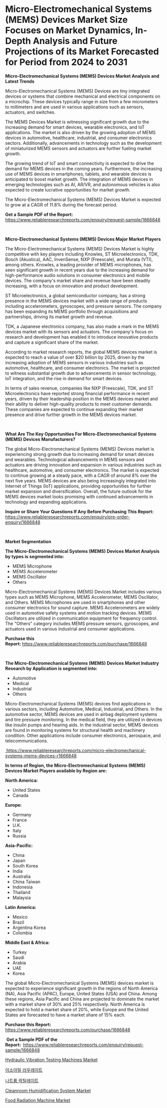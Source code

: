 <p><h1>Micro-Electromechanical Systems (MEMS) Devices Market Size Focuses on Market Dynamics, In-Depth Analysis and Future Projections of its Market Forecasted for Period from 2024 to 2031</h1></p><p><strong>Micro-Electromechanical Systems (MEMS) Devices Market Analysis and Latest Trends</strong></p>
<p><p>Micro-Electromechanical Systems (MEMS) Devices are tiny integrated devices or systems that combine mechanical and electrical components on a microchip. These devices typically range in size from a few micrometers to millimeters and are used in various applications such as sensors, actuators, and switches.</p><p>The MEMS Devices Market is witnessing significant growth due to the increasing demand for smart devices, wearable electronics, and IoT applications. The market is also driven by the growing adoption of MEMS devices in automotive, healthcare, industrial, and consumer electronics sectors. Additionally, advancements in technology such as the development of miniaturized MEMS sensors and actuators are further fueling market growth.</p><p>The growing trend of IoT and smart connectivity is expected to drive the demand for MEMS devices in the coming years. Furthermore, the increasing use of MEMS devices in smartphones, tablets, and wearable devices is anticipated to boost market growth. The integration of MEMS devices in emerging technologies such as AI, AR/VR, and autonomous vehicles is also expected to create lucrative opportunities for market growth.</p><p>The Micro-Electromechanical Systems (MEMS) Devices Market is expected to grow at a CAGR of 11.8% during the forecast period.</p></p>
<p><strong>Get a Sample PDF of the Report:&nbsp;</strong> <a href="https://www.reliableresearchreports.com/enquiry/request-sample/1666848">https://www.reliableresearchreports.com/enquiry/request-sample/1666848</a></p>
<p>&nbsp;</p>
<p><strong>Micro-Electromechanical Systems (MEMS) Devices Major Market Players</strong></p>
<p><p>The Micro-Electromechanical Systems (MEMS) Devices Market is highly competitive with key players including Knowles, ST Microelectronics, TDK, Bosch (Akustica), AAC, InvenSense, NXP (Freescale), and Murata (VTI), among others. Knowles, a leading provider of MEMS microphones, has seen significant growth in recent years due to the increasing demand for high-performance audio solutions in consumer electronics and mobile devices. The company's market share and revenue have been steadily increasing, with a focus on innovation and product development.</p><p>ST Microelectronics, a global semiconductor company, has a strong presence in the MEMS devices market with a wide range of products including accelerometers, gyroscopes, and pressure sensors. The company has been expanding its MEMS portfolio through acquisitions and partnerships, driving its market growth and revenue.</p><p>TDK, a Japanese electronics company, has also made a mark in the MEMS devices market with its sensors and actuators. The company's focus on research and development has enabled it to introduce innovative products and capture a significant share of the market.</p><p>According to market research reports, the global MEMS devices market is expected to reach a value of over $20 billion by 2025, driven by the increasing adoption of MEMS sensors in various industries such as automotive, healthcare, and consumer electronics. The market is projected to witness substantial growth due to advancements in sensor technology, IoT integration, and the rise in demand for smart devices.</p><p>In terms of sales revenue, companies like NXP (Freescale), TDK, and ST Microelectronics have reported strong financial performance in recent years, driven by their leadership position in the MEMS devices market and their ability to deliver high-quality products to meet customer demands. These companies are expected to continue expanding their market presence and drive further growth in the MEMS devices market.</p></p>
<p>&nbsp;</p>
<p><strong>What Are The Key Opportunities For Micro-Electromechanical Systems (MEMS) Devices Manufacturers?</strong></p>
<p><p>The global Micro-Electromechanical Systems (MEMS) Devices market is experiencing strong growth due to increasing demand for smart devices and wearables. Technological advancements in MEMS sensors and actuators are driving innovation and expansion in various industries such as healthcare, automotive, and consumer electronics. The market is expected to continue growing at a steady pace, with a CAGR of around 8% over the next five years. MEMS devices are also being increasingly integrated into Internet of Things (IoT) applications, providing opportunities for further market expansion and diversification. Overall, the future outlook for the MEMS devices market looks promising with continued advancements in technology and expanding applications.</p></p>
<p><strong>Inquire or Share Your Questions If Any Before Purchasing This Report:</strong> <a href="https://www.reliableresearchreports.com/enquiry/pre-order-enquiry/1666848">https://www.reliableresearchreports.com/enquiry/pre-order-enquiry/1666848</a></p>
<p>&nbsp;</p>
<p><strong>Market Segmentation</strong></p>
<p><strong>The Micro-Electromechanical Systems (MEMS) Devices Market Analysis by types is segmented into:</strong></p>
<p><ul><li>MEMS Microphone</li><li>MEMS Accelerometer</li><li>MEMS Oscillator</li><li>Others</li></ul></p>
<p><p>Micro-Electromechanical Systems (MEMS) Devices Market includes various types such as MEMS Microphone, MEMS Accelerometer, MEMS Oscillator, and Others. MEMS Microphones are used in smartphones and other consumer electronics for sound capture. MEMS Accelerometers are widely used in automotive safety systems and motion tracking devices. MEMS Oscillators are utilized in communication equipment for frequency control. The "Others" category includes MEMS pressure sensors, gyroscopes, and actuators used in various industrial and consumer applications.</p></p>
<p><strong>Purchase this Report:&nbsp;</strong><a href="https://www.reliableresearchreports.com/purchase/1666848">https://www.reliableresearchreports.com/purchase/1666848</a></p>
<p>&nbsp;</p>
<p><strong>The Micro-Electromechanical Systems (MEMS) Devices Market Industry Research by Application is segmented into:</strong></p>
<p><ul><li>Automotive</li><li>Medical</li><li>Industrial</li><li>Others</li></ul></p>
<p><p>Micro-Electromechanical Systems (MEMS) devices find applications in various sectors, including Automotive, Medical, Industrial, and Others. In the automotive sector, MEMS devices are used in airbag deployment systems and tire pressure monitoring. In the medical field, they are utilized in devices like insulin pumps and hearing aids. In the industrial sector, MEMS devices are found in monitoring systems for structural health and machinery condition. Other applications include consumer electronics, aerospace, and telecommunications.</p></p>
<p><a href="https://www.reliableresearchreports.com/micro-electromechanical-systems-mems-devices-r1666848">&nbsp;https://www.reliableresearchreports.com/micro-electromechanical-systems-mems-devices-r1666848</a></p>
<p><strong>In terms of Region, the Micro-Electromechanical Systems (MEMS) Devices Market Players available by Region are:</strong></p>
<p>
    <p> <strong> North America: </strong>
        <ul>
            <li>United States</li>
            <li>Canada</li>
        </ul>
        </p> 
    <p> <strong> Europe: </strong>
        <ul>
            <li>Germany</li>
            <li>France</li>
            <li>U.K.</li>
            <li>Italy</li>
            <li>Russia</li>
        </ul>
        </p> 
    <p> <strong> Asia-Pacific: </strong>
        <ul>
            <li>China</li>
            <li>Japan</li>
            <li>South Korea</li>
            <li>India</li>
            <li>Australia</li>
            <li>China Taiwan</li>
            <li>Indonesia</li>
            <li>Thailand</li>
            <li>Malaysia</li>
        </ul>
        </p> 
    <p> <strong> Latin America: </strong>
        <ul>
            <li>Mexico</li>
            <li>Brazil</li>
            <li>Argentina Korea</li>
            <li>Colombia</li>
        </ul>
        </p> 
    <p> <strong> Middle East & Africa: </strong>
        <ul>
            <li>Turkey</li>
            <li>Saudi</li>
            <li>Arabia</li>
            <li>UAE</li>
            <li>Korea</li>
        </ul>
    </p>
    </p>
<p><p>The global Micro-Electromechanical Systems (MEMS) devices market is expected to experience significant growth in the regions of North America (NA), Asia Pacific (APAC), Europe, United States (USA) and China. Among these regions, Asia Pacific and China are projected to dominate the market with a market share of 30% and 25% respectively. North America is expected to hold a market share of 20%, while Europe and the United States are forecasted to have a market share of 15% each.</p></p>
<p><strong>Purchase this Report: </strong><a href="https://www.reliableresearchreports.com/purchase/1666848">https://www.reliableresearchreports.com/purchase/1666848</a></p>
<p>&nbsp;<strong>Get a Sample PDF of the Report:&nbsp;&nbsp;</strong><a href="https://www.reliableresearchreports.com/enquiry/request-sample/1666848">https://www.reliableresearchreports.com/enquiry/request-sample/1666848</a></p>
<p><strong></strong></p>
<p><p><a href="https://github.com/ChiragRP21/Market-Research-Report-List-5/blob/main/hydraulic-vibration-testing-machines-market.md">Hydraulic Vibration Testing Machines Market</a></p><p><a href="https://github.com/mofijurk071/Market-Research-Report-List-2/blob/main/922559669958.md">이소아밀 라우레이트</a></p><p><a href="https://github.com/bunxhcci35271755/Market-Research-Report-List-3/blob/main/883096069959.md">나트륨 락틸레이트</a></p><p><a href="https://github.com/fiixsa/Market-Research-Report-List-4/blob/main/cleanroom-humidification-system-market.md">Cleanroom Humidification System Market</a></p><p><a href="https://github.com/cecuraprangm/Market-Research-Report-List-4/blob/main/food-radiation-machine-market.md">Food Radiation Machine Market</a></p></p>